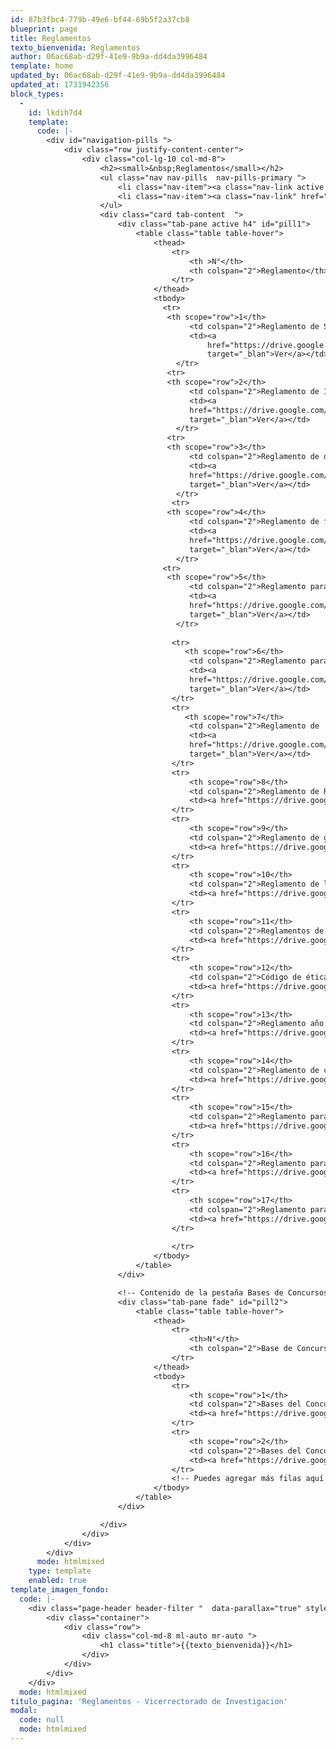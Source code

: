 ```yaml
---
id: 87b3fbc4-779b-49e6-bf44-69b5f2a37cb8
blueprint: page
title: Reglamentos
texto_bienvenida: Reglamentos
author: 06ac68ab-d29f-41e9-9b9a-dd4da3996484
template: home
updated_by: 06ac68ab-d29f-41e9-9b9a-dd4da3996484
updated_at: 1731942356
block_types:
  -
    id: lkdih7d4
    template:
      code: |-
        <div id="navigation-pills ">
            <div class="row justify-content-center">
                <div class="col-lg-10 col-md-8">
                    <h2><small>&nbsp;Reglamentos</small></h2>
                    <ul class="nav nav-pills  nav-pills-primary ">
                        <li class="nav-item"><a class="nav-link active " href="#pill1" data-toggle="tab">Resoluciones</a></li>
                        <li class="nav-item"><a class="nav-link" href="#pill2" data-toggle="tab">Bases de Concursos</a></li>
                    </ul>
                    <div class="card tab-content  ">
                        <div class="tab-pane active h4" id="pill1">
                            <table class="table table-hover">
                                <thead>
                                    <tr>
                                        <th >N°</th>
                                        <th colspan="2">Reglamento</th>
                                    </tr>
                                </thead>
                                <tbody>
        						  <tr>
        						   <th scope="row">1</th>
                                        <td colspan="2">Reglamento de Semilleros de Investigación 2024 </td>
        								<td><a 
        									href="https://drive.google.com/file/d/1-0mytOx7Eks1tmIztNBQJqvTR5MHzSV8/view?usp=sharing" 
        									target="_blan">Ver</a></td>
        							 </tr> 
        						   <tr>
        						   <th scope="row">2</th>
                                        <td colspan="2">Reglamento de Investigación 2024</td>
        								<td><a 
        								href="https://drive.google.com/file/d/1EhiBPyULLpxTiX3ondsHgCkMYh0Y1Z2J/view?usp=sharing" 
        								target="_blan">Ver</a></td>
        							 </tr> 
        						   <tr>
        						   <th scope="row">3</th>
                                        <td colspan="2">Reglamento de docente investigador 2024</td>
        								<td><a 
        								href="https://drive.google.com/file/d/1EdaJBnLTIQ-wbTjT5-k3xUu4OsF2YMio/view?usp=sharing" 
        								target="_blan">Ver</a></td>
        							 </tr> 
        						    <tr>
        						   <th scope="row">4</th>
                                        <td colspan="2">Reglamento de financiamiento para docentes como ponentes en eventos científicos 2024</td>
        								<td><a 
        								href="https://drive.google.com/file/d/1fFR-X5TZJ27-y4zMgOrezdUTl-CjcXRX/view?usp=sharing" 
        								target="_blan">Ver</a></td>
        							 </tr> 
        						  <tr>
        						   <th scope="row">5</th>
                                        <td colspan="2">Reglamento para el financiamiento de proyectos de investigación a través de grupos de investigación </td>
        								<td><a 
        								href="https://drive.google.com/file/d/1mErWy6M5DRZ_-tc6zfk-bq5OyKAa_NoF/view?usp=sharing" 
        								target="_blan">Ver</a></td>
        							 </tr> 
        						  					  
                                    <tr>
        							   <th scope="row">6</th>
                                        <td colspan="2">Reglamento para el financiamiento de publicaciones en revistas indexadas y gastos de traducción</td>
        								<td><a 
        								href="https://drive.google.com/file/d/1VFNXiuRnUV1lRZY9MYZTLyEA3enyknxW/view?usp=sharing" 
        								target="_blan">Ver</a></td>
        							</tr>
        						  	<tr>
        							   <th scope="row">7</th>
                                        <td colspan="2">Reglamento de  trabajo de suficiencia profesional </td>
        								<td><a 
        								href="https://drive.google.com/file/d/1r7FPWC1OSk6oi6i2_Y-aeMphAtkK9UTg/view?usp=sharing" 
        								target="_blan">Ver</a></td>
        							</tr>
        						  	<tr>
                                        <th scope="row">8</th>
                                        <td colspan="2">Reglamento de Repositorio Institucional de la UNAMBA</td>
                                        <td><a href="https://drive.google.com/file/d/1dQML3KRWm_PTDde_Lpely_KxO9jjgO6R/view?usp=sharing" target="_blank">Ver</a></td>
                                    </tr>
                                    <tr>
                                        <th scope="row">9</th>
                                        <td colspan="2">Reglamento de grupos de investigación</td>
                                        <td><a href="https://drive.google.com/file/d/1MaKQLhJ8_SrWz0p9ZMLH6xcjGpGOBjij/view?usp=sharing" target="_blank">Ver</a></td>
                                    </tr>
                                    <tr>
                                        <th scope="row">10</th>
                                        <td colspan="2">Reglamento de la Propiedad Intelectual</td>
                                        <td><a href="https://drive.google.com/file/d/1-SNiMeZY2poQZBaU5B68Bgo5CL5ICJe3/view?usp=sharing" target="_blank">Ver</a></td>
                                    </tr>
                                    <tr>
                                        <th scope="row">11</th>
                                        <td colspan="2">Reglamentos de la Dirección de Incubadoras de Empresas</td>
                                        <td><a href="https://drive.google.com/file/d/13f3QQlbpMHSWD00sNjEDTX2CGzQigQqW/view?usp=sharing" target="_blank">Ver</a></td>
                                    </tr>
                                    <tr>
                                        <th scope="row">12</th>
                                        <td colspan="2">Código de ética para la investigación</td>
                                        <td><a href="https://drive.google.com/file/d/1qUXgawJyA5BKh3vg6UY1YKln0DNAehTI/view?usp=sharing" target="_blank">Ver</a></td>
                                    </tr>
                                    <tr>
                                        <th scope="row">13</th>
                                        <td colspan="2">Reglamento año sabático</td>
                                        <td><a href="https://drive.google.com/file/d/1p0EXliXBw7XpaXJj-3_ksDALMpqJqpus/view?usp=sharing" target="_blank">Ver</a></td>
                                    </tr>
                                    <tr>
                                        <th scope="row">14</th>
                                        <td colspan="2">Reglamento de creación, modificación y supresión de institutos y centros de investigación</td>
                                        <td><a href="https://drive.google.com/file/d/1Hy3d8PVcuS9mE1g4k0KtRgn0cGzZkyug/view?usp=sharing" target="_blank">Ver</a></td>
                                    </tr>
                                    <tr>
                                        <th scope="row">15</th>
                                        <td colspan="2">Reglamento para ejecución y financiamiento de proyectos de tesis para bachillerato, título, maestría y doctorado</td>
                                        <td><a href="https://drive.google.com/file/d/1jcDH-IfDkA5K7Zx-V9Js7RxtE5bs94E3/view?usp=sharing" target="_blank">Ver</a></td>
                                    </tr>
                                    <tr>
                                        <th scope="row">16</th>
                                        <td colspan="2">Reglamento para financiamiento de actividades de investigación con fondos de canon, sobrecanon y regalías mineras otorgado a la UNAMBA</td>
                                        <td><a href="https://drive.google.com/file/d/1p8JsdJKyQdzNTV_-isq6YgSpC1uSNA31/view?usp=sharing" target="_blank">Ver</a></td>
                                    </tr>
                                    <tr>
                                        <th scope="row">17</th>
                                        <td colspan="2">Reglamento para publicaciones de revistas de investigación</td>
                                        <td><a href="https://drive.google.com/file/d/1nSPw9QPiQYHSCkZ4fADWKSRnIQTPjorV/view?usp=sharing" target="_blank">Ver</a></td>
                                    </tr>  
                                    
                                    </tr>
                                </tbody>
                            </table>
                        </div>

                        <!-- Contenido de la pestaña Bases de Concursos -->
                        <div class="tab-pane fade" id="pill2">
                            <table class="table table-hover">
                                <thead>
                                    <tr>
                                        <th>N°</th>
                                        <th colspan="2">Base de Concurso</th>
                                    </tr>
                                </thead>
                                <tbody>
                                    <tr>
                                        <th scope="row">1</th>
                                        <td colspan="2">Bases del Concurso de Feria de Ciencia y Tecnología 2024</td>
                                        <td><a href="https://drive.google.com/file/d/1Vbk7oqcTyIoPhAD0HiOhBm4EImqWZQkx/view?usp=drive_link" target="_blank">Ver</a></td>
                                    </tr>
                                    <tr>
                                        <th scope="row">2</th>
                                        <td colspan="2">Bases del Concurso de Subvención de Tesis 2024</td>
                                        <td><a href="https://drive.google.com/file/d/1AMabG1LLaLffn5z4LE0J07sKgu78E5IG/view?usp=drive_link" target="_blank">Ver</a></td>
                                    </tr>
                                    <!-- Puedes agregar más filas aquí -->
                                </tbody>
                            </table>
                        </div>

                    </div>
                </div>
            </div>
        </div>
      mode: htmlmixed
    type: template
    enabled: true
template_imagen_fondo:
  code: |-
    <div class="page-header header-filter "  data-parallax="true" style="background-image: url('/assets/a_home_otros/reglamento.jpg');">
        <div class="container">
            <div class="row">
                <div class="col-md-8 ml-auto mr-auto ">
                    <h1 class="title">{{texto_bienvenida}}</h1>
                </div>
            </div>
        </div>
    </div>
  mode: htmlmixed
titulo_pagina: 'Reglamentos - Vicerrectorado de Investigacion'
modal:
  code: null
  mode: htmlmixed
---
```

